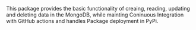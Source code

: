 This package provides the basic functionality of creaing, reading, updating and deleting data in the MongoDB, while mainting Coninuous Integration with GitHub actions and handles Package deployment in PyPi.
